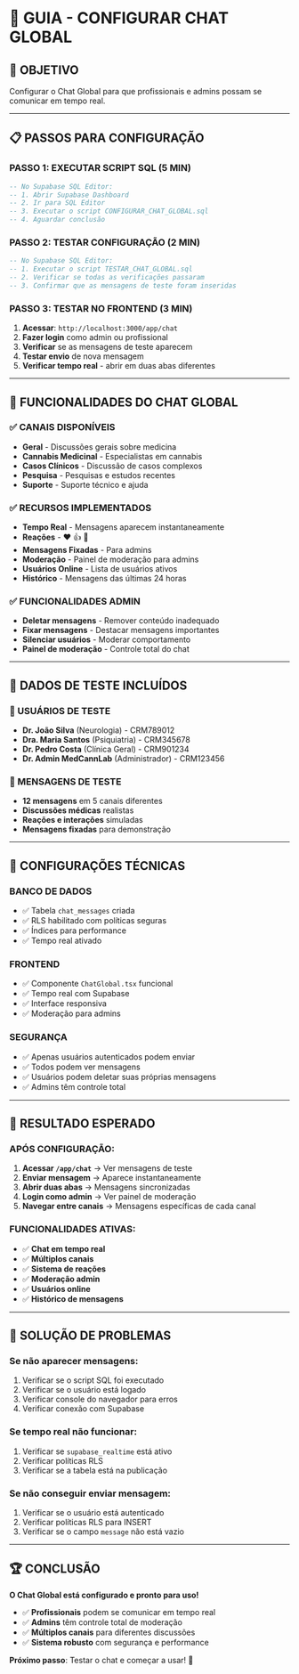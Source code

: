 # 💬 GUIA - CONFIGURAR CHAT GLOBAL

## 🎯 **OBJETIVO**
Configurar o Chat Global para que profissionais e admins possam se comunicar em tempo real.

---

## 📋 **PASSOS PARA CONFIGURAÇÃO**

### **PASSO 1: EXECUTAR SCRIPT SQL (5 MIN)**
```sql
-- No Supabase SQL Editor:
-- 1. Abrir Supabase Dashboard
-- 2. Ir para SQL Editor
-- 3. Executar o script CONFIGURAR_CHAT_GLOBAL.sql
-- 4. Aguardar conclusão
```

### **PASSO 2: TESTAR CONFIGURAÇÃO (2 MIN)**
```sql
-- No Supabase SQL Editor:
-- 1. Executar o script TESTAR_CHAT_GLOBAL.sql
-- 2. Verificar se todas as verificações passaram
-- 3. Confirmar que as mensagens de teste foram inseridas
```

### **PASSO 3: TESTAR NO FRONTEND (3 MIN)**
1. **Acessar**: `http://localhost:3000/app/chat`
2. **Fazer login** como admin ou profissional
3. **Verificar** se as mensagens de teste aparecem
4. **Testar envio** de nova mensagem
5. **Verificar tempo real** - abrir em duas abas diferentes

---

## 🚀 **FUNCIONALIDADES DO CHAT GLOBAL**

### **✅ CANAIS DISPONÍVEIS**
- **Geral** - Discussões gerais sobre medicina
- **Cannabis Medicinal** - Especialistas em cannabis
- **Casos Clínicos** - Discussão de casos complexos
- **Pesquisa** - Pesquisas e estudos recentes
- **Suporte** - Suporte técnico e ajuda

### **✅ RECURSOS IMPLEMENTADOS**
- **Tempo Real** - Mensagens aparecem instantaneamente
- **Reações** - ❤️ 👍 💬
- **Mensagens Fixadas** - Para admins
- **Moderação** - Painel de moderação para admins
- **Usuários Online** - Lista de usuários ativos
- **Histórico** - Mensagens das últimas 24 horas

### **✅ FUNCIONALIDADES ADMIN**
- **Deletar mensagens** - Remover conteúdo inadequado
- **Fixar mensagens** - Destacar mensagens importantes
- **Silenciar usuários** - Moderar comportamento
- **Painel de moderação** - Controle total do chat

---

## 🧪 **DADOS DE TESTE INCLUÍDOS**

### **👥 USUÁRIOS DE TESTE**
- **Dr. João Silva** (Neurologia) - CRM789012
- **Dra. Maria Santos** (Psiquiatria) - CRM345678
- **Dr. Pedro Costa** (Clínica Geral) - CRM901234
- **Dr. Admin MedCannLab** (Administrador) - CRM123456

### **💬 MENSAGENS DE TESTE**
- **12 mensagens** em 5 canais diferentes
- **Discussões médicas** realistas
- **Reações e interações** simuladas
- **Mensagens fixadas** para demonstração

---

## 🔧 **CONFIGURAÇÕES TÉCNICAS**

### **BANCO DE DADOS**
- ✅ Tabela `chat_messages` criada
- ✅ RLS habilitado com políticas seguras
- ✅ Índices para performance
- ✅ Tempo real ativado

### **FRONTEND**
- ✅ Componente `ChatGlobal.tsx` funcional
- ✅ Tempo real com Supabase
- ✅ Interface responsiva
- ✅ Moderação para admins

### **SEGURANÇA**
- ✅ Apenas usuários autenticados podem enviar
- ✅ Todos podem ver mensagens
- ✅ Usuários podem deletar suas próprias mensagens
- ✅ Admins têm controle total

---

## 🎯 **RESULTADO ESPERADO**

### **APÓS CONFIGURAÇÃO:**
1. **Acessar `/app/chat`** → Ver mensagens de teste
2. **Enviar mensagem** → Aparece instantaneamente
3. **Abrir duas abas** → Mensagens sincronizadas
4. **Login como admin** → Ver painel de moderação
5. **Navegar entre canais** → Mensagens específicas de cada canal

### **FUNCIONALIDADES ATIVAS:**
- ✅ **Chat em tempo real**
- ✅ **Múltiplos canais**
- ✅ **Sistema de reações**
- ✅ **Moderação admin**
- ✅ **Usuários online**
- ✅ **Histórico de mensagens**

---

## 🚨 **SOLUÇÃO DE PROBLEMAS**

### **Se não aparecer mensagens:**
1. Verificar se o script SQL foi executado
2. Verificar se o usuário está logado
3. Verificar console do navegador para erros
4. Verificar conexão com Supabase

### **Se tempo real não funcionar:**
1. Verificar se `supabase_realtime` está ativo
2. Verificar políticas RLS
3. Verificar se a tabela está na publicação

### **Se não conseguir enviar mensagem:**
1. Verificar se o usuário está autenticado
2. Verificar políticas RLS para INSERT
3. Verificar se o campo `message` não está vazio

---

## 🏆 **CONCLUSÃO**

**O Chat Global está configurado e pronto para uso!**

- ✅ **Profissionais** podem se comunicar em tempo real
- ✅ **Admins** têm controle total de moderação
- ✅ **Múltiplos canais** para diferentes discussões
- ✅ **Sistema robusto** com segurança e performance

**Próximo passo**: Testar o chat e começar a usar! 🚀
